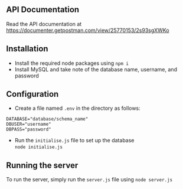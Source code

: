 ﻿## API Documentation
Read the API documentation at https://documenter.getpostman.com/view/25770153/2s93sgXWKo

## Installation
- Install the required node packages using `npm i`
- Install MySQL and take note of the database name, username, and password

## Configuration
- Create a file named `.env` in the directory as follows:
```
DATABASE="database/schema_name"
DBUSER="username"
DBPASS="password"
```
- Run the `initialise.js` file to set up the database  
`node initialise.js`

## Running the server
To run the server, simply run the `server.js` file using `node server.js`

